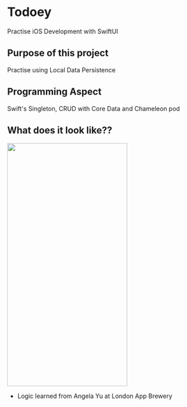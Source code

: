 # Todoey
Practise iOS Development with SwiftUI

## Purpose of this project
Practise using Local Data Persistence

## Programming Aspect
Swift's Singleton, CRUD with Core Data and Chameleon pod  

## What does it look like??
<img src="https://github.com/Helen-Noe/Todoey/blob/main/Todoey.gif" width="276" height="560">

* Logic learned from Angela Yu at London App Brewery
